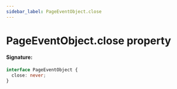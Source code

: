 ```yaml
---
sidebar_label: PageEventObject.close
---
```


# PageEventObject.close property

#### Signature:

```typescript
interface PageEventObject {
  close: never;
}
```
